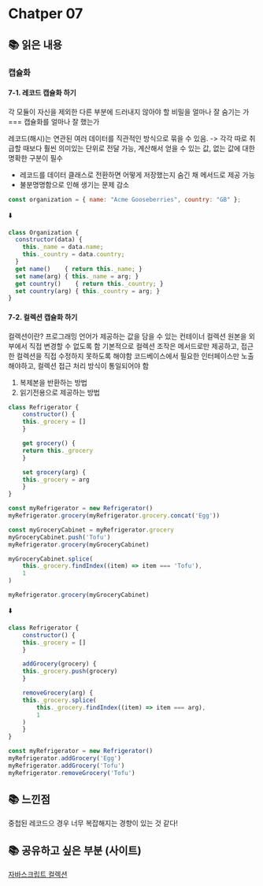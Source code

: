 # Chatper 07

## 📚 읽은 내용

### 캡슐화

#### 7-1. 레코드 캡슐화 하기

각 모듈이 자신을 제외한 다른 부분에 드러내지 않아야 할 비밀을 얼마나 잘 숨기는 가 === 캡슐화를 얼마나 잘 했는가

레코드(해시)는 연관된 여러 데이터를 직관적인 방식으로 묶을 수 있음. -> 각각 따로 취급할 때보다 훨씬 의미있는 단위로 전달 가능, 계산해서 얻을 수 있는 값, 없는 값에 대한 명확한 구분이 필수
- 레코드를 데이터 클래스로 전환하면 어떻게 저장했는지 숨긴 채 메서드로 제공 가능
- 불분명명함으로 인해 생기는 문제 감소

```javascript
const organization = { name: "Acme Gooseberries", country: "GB" };
```

⬇️

```javascript
class Organization {
  constructor(data) {
    this._name = data.name;
    this._country = data.country;
  }
  get name()    { return this._name; }
  set name(arg) { this._name = arg; }
  get country()    { return this._country; }
  set country(arg) { this._country = arg; }
}
```

#### 7-2. 컬렉션 캡슐화 하기

컬렉션이란? 프로그래밍 언어가 제공하는 값을 담을 수 있는 컨테이너
컬렉션 원본을 외부에서 직접 변경할 수 없도록 함
기본적으로 컬렉션 조작은 메서드로만 제공하고, 접근한 컬렉션을 직접 수정하지 못하도록 해야함
코드베이스에서 필요한 인터페이스만 노출해야하고, 컬렉션 접근 처리 방식이 통일되어야 함

1. 복제본을 반환하는 방법
1. 읽기전용으로 제공하는 방법

```javascript
class Refrigerator {
    constructor() {
    this._grocery = []
    }

    get grocery() {
    return this._grocery
    }

    set grocery(arg) {
    this._grocery = arg
    }
}

const myRefrigerator = new Refrigerator()
myRefrigerator.grocery(myRefrigerator.grocery.concat('Egg'))

const myGroceryCabinet = myRefrigerator.grocery
myGroceryCabinet.push('Tofu')
myRefrigerator.grocery(myGroceryCabinet)

myGroceryCabinet.splice(
    this._grocery.findIndex((item) => item === 'Tofu'),
    1
)

myRefrigerator.grocery(myGroceryCabinet)
```
⬇️

```javascript
class Refrigerator {
    constructor() {
    this._grocery = []
    }

    addGrocery(grocery) {
    this._grocery.push(grocery)
    }

    removeGrocery(arg) {
    this._grocery.splice(
        this._grocery.findIndex((item) => item === arg),
        1
    )
    }
}

const myRefrigerator = new Refrigerator()
myRefrigerator.addGrocery('Egg')
myRefrigerator.addGrocery('Tofu')
myRefrigerator.removeGrocery('Tofu')
```

## 📚 느낀점

중첩된 레코드으 경우 너무 복잡해지는 경향이 있는 것 같다!

## 📚 공유하고 싶은 부분 (사이트)

[자바스크립트 컬렉션](https://velog.io/@yesdoing/JavaScript-Collections)

